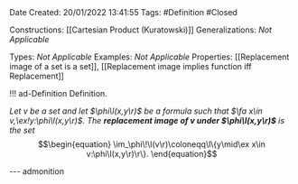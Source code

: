 <br />
<br />

Date Created: 20/01/2022 13:41:55
Tags: #Definition #Closed 

Constructions: [[Cartesian Product (Kuratowski)]]
Generalizations: _Not Applicable_

Types: _Not Applicable_
Examples: _Not Applicable_ 
Properties: [[Replacement image of a set is a set]], [[Replacement image implies function iff Replacement]]

!!! ad-Definition Definition.

_Let $v$ be a set and let $\phi\l(x,y\r)$ be a formula such that $\fa x\in v,\ex!y:\phi\l(x,y\r)$. The **replacement image of $v$ under $\phi\l(x,y\r)$** is the set_
$$\begin{equation}
    \im_\phi\!\l(v\r)\coloneqq\l\{y\mid\ex x\in v:\phi\l(x,y\r)\r\}.
\end{equation}$$

--- admonition
